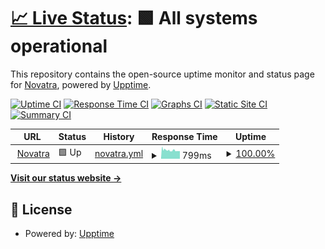 # [📈 Live Status](https://status.novatra.in): <!--live status--> **🟩 All systems operational**

This repository contains the open-source uptime monitor and status page for [Novatra](https://novatra.in), powered by [Upptime](https://github.com/upptime/upptime).

[![Uptime CI](https://github.com/Novatra/uptimer/workflows/Uptime%20CI/badge.svg)](https://github.com/Novatra/uptimer/actions?query=workflow%3A%22Uptime+CI%22)
[![Response Time CI](https://github.com/Novatra/uptimer/workflows/Response%20Time%20CI/badge.svg)](https://github.com/Novatra/uptimer/actions?query=workflow%3A%22Response+Time+CI%22)
[![Graphs CI](https://github.com/Novatra/uptimer/uptimer/Graphs%20CI/badge.svg)](https://github.com/Novatra/uptimer/actions?query=workflow%3A%22Graphs+CI%22)
[![Static Site CI](https://github.com/Novatra/uptimer/workflows/Static%20Site%20CI/badge.svg)](https://github.com/Novatra/uptimer/actions?query=workflow%3A%22Static+Site+CI%22)
[![Summary CI](https://github.com/Novatra/uptimer/workflows/Summary%20CI/badge.svg)](https://github.com/Novatra/uptimer/actions?query=workflow%3A%22Summary+CI%22)

<!--start: status pages-->
<!-- This summary is generated by Upptime (https://github.com/upptime/upptime) -->
<!-- Do not edit this manually, your changes will be overwritten -->
<!-- prettier-ignore -->
| URL | Status | History | Response Time | Uptime |
| --- | ------ | ------- | ------------- | ------ |
| <img alt="" src="https://icons.duckduckgo.com/ip3/novatra.in.ico" height="13"> [Novatra](https://novatra.in) | 🟩 Up | [novatra.yml](https://github.com/Novatra/status-page/commits/HEAD/history/novatra.yml) | <details><summary><img alt="Response time graph" src="./graphs/novatra/response-time-week.png" height="20"> 799ms</summary><br><a href="https://status.novatra.in/history/novatra"><img alt="Response time 799" src="https://img.shields.io/endpoint?url=https%3A%2F%2Fraw.githubusercontent.com%2FNovatra%2Fstatus-page%2FHEAD%2Fapi%2Fnovatra%2Fresponse-time.json"></a><br><a href="https://status.novatra.in/history/novatra"><img alt="24-hour response time 799" src="https://img.shields.io/endpoint?url=https%3A%2F%2Fraw.githubusercontent.com%2FNovatra%2Fstatus-page%2FHEAD%2Fapi%2Fnovatra%2Fresponse-time-day.json"></a><br><a href="https://status.novatra.in/history/novatra"><img alt="7-day response time 799" src="https://img.shields.io/endpoint?url=https%3A%2F%2Fraw.githubusercontent.com%2FNovatra%2Fstatus-page%2FHEAD%2Fapi%2Fnovatra%2Fresponse-time-week.json"></a><br><a href="https://status.novatra.in/history/novatra"><img alt="30-day response time 799" src="https://img.shields.io/endpoint?url=https%3A%2F%2Fraw.githubusercontent.com%2FNovatra%2Fstatus-page%2FHEAD%2Fapi%2Fnovatra%2Fresponse-time-month.json"></a><br><a href="https://status.novatra.in/history/novatra"><img alt="1-year response time 799" src="https://img.shields.io/endpoint?url=https%3A%2F%2Fraw.githubusercontent.com%2FNovatra%2Fstatus-page%2FHEAD%2Fapi%2Fnovatra%2Fresponse-time-year.json"></a></details> | <details><summary><a href="https://status.novatra.in/history/novatra">100.00%</a></summary><a href="https://status.novatra.in/history/novatra"><img alt="All-time uptime 100.00%" src="https://img.shields.io/endpoint?url=https%3A%2F%2Fraw.githubusercontent.com%2FNovatra%2Fstatus-page%2FHEAD%2Fapi%2Fnovatra%2Fuptime.json"></a><br><a href="https://status.novatra.in/history/novatra"><img alt="24-hour uptime 100.00%" src="https://img.shields.io/endpoint?url=https%3A%2F%2Fraw.githubusercontent.com%2FNovatra%2Fstatus-page%2FHEAD%2Fapi%2Fnovatra%2Fuptime-day.json"></a><br><a href="https://status.novatra.in/history/novatra"><img alt="7-day uptime 100.00%" src="https://img.shields.io/endpoint?url=https%3A%2F%2Fraw.githubusercontent.com%2FNovatra%2Fstatus-page%2FHEAD%2Fapi%2Fnovatra%2Fuptime-week.json"></a><br><a href="https://status.novatra.in/history/novatra"><img alt="30-day uptime 100.00%" src="https://img.shields.io/endpoint?url=https%3A%2F%2Fraw.githubusercontent.com%2FNovatra%2Fstatus-page%2FHEAD%2Fapi%2Fnovatra%2Fuptime-month.json"></a><br><a href="https://status.novatra.in/history/novatra"><img alt="1-year uptime 100.00%" src="https://img.shields.io/endpoint?url=https%3A%2F%2Fraw.githubusercontent.com%2FNovatra%2Fstatus-page%2FHEAD%2Fapi%2Fnovatra%2Fuptime-year.json"></a></details>

<!--end: status pages-->

[**Visit our status website →**](https://status.novatra.in)

## 📄 License

- Powered by: [Upptime](https://github.com/upptime/upptime)
